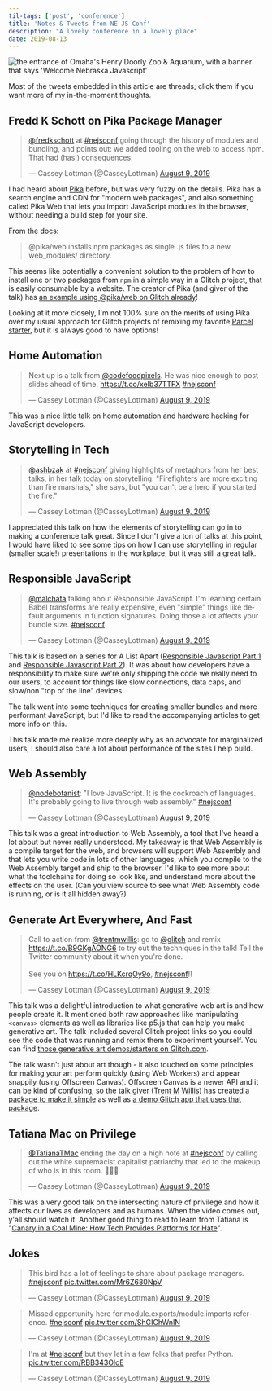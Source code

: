 ```yaml
---
til-tags: ['post', 'conference']
title: 'Notes & Tweets from NE JS Conf'
description: "A lovely conference in a lovely place" 
date: 2019-08-13
---
```


<img src="https://cdn.glitch.com/a7c5a8e6-9c91-4b32-95a3-cbda75a6eda5%2Fzoo.jpeg?v=1565718329409" alt="the entrance of Omaha's Henry Doorly Zoo & Aquarium, with a banner that says 'Welcome Nebraska Javascript'"/>

Most of the tweets embedded in this article are threads; click them if you want more of my in-the-moment thoughts.

## Fredd K Schott on Pika Package Manager

<blockquote class="twitter-tweet" data-lang="en"><p lang="en" dir="ltr"><a href="https://twitter.com/FredKSchott?ref_src=twsrc%5Etfw">@fredkschott</a> at <a href="https://twitter.com/hashtag/nejsconf?src=hash&amp;ref_src=twsrc%5Etfw">#nejsconf</a> going through the history of modules and bundling, and points out: we added tooling on the web to access npm. That had (has!) consequences.</p>&mdash; Cassey Lottman (@CasseyLottman) <a href="https://twitter.com/CasseyLottman/status/1159831637703553026?ref_src=twsrc%5Etfw">August 9, 2019</a></blockquote> <script async src="https://platform.twitter.com/widgets.js" charset="utf-8"></script>

I had heard about [Pika](https://www.pika.dev/) before, but was very fuzzy on the details. Pika has a search engine and CDN for "modern web packages", and also something called Pika Web that lets you import JavaScript modules in the browser, without needing a build step for your site. 

From the docs:
 
> @pika/web installs npm packages as single .js files to a new web_modules/ directory.

This seems like potentially a convenient solution to the problem of how to install one or two packages from `npm` in a simple way in a Glitch project, that is easily consumable by a website. The creator of Pika (and giver of the talk) has [an example using @pika/web on Glitch already](https://glitch.com/~pika-web-example-simple)! 

Looking at it more closely, I'm not 100% sure on the merits of using Pika over my usual approach for Glitch projects of remixing my favorite [Parcel starter](https://glitch.com/~parcel), but it is always good to have options! 

## Home Automation
<blockquote class="twitter-tweet"><p lang="en" dir="ltr">Next up is a talk from <a href="https://twitter.com/CodeFoodPixels?ref_src=twsrc%5Etfw">@codefoodpixels</a>. He was nice enough to post slides ahead of time. <a href="https://t.co/xeIb37TTFX">https://t.co/xeIb37TTFX</a> <a href="https://twitter.com/hashtag/nejsconf?src=hash&amp;ref_src=twsrc%5Etfw">#nejsconf</a></p>&mdash; Cassey Lottman (@CasseyLottman) <a href="https://twitter.com/CasseyLottman/status/1159834573339078656?ref_src=twsrc%5Etfw">August 9, 2019</a></blockquote> <script async src="https://platform.twitter.com/widgets.js" charset="utf-8"></script>

This was a nice little talk on home automation and hardware hacking for JavaScript developers. 

## Storytelling in Tech

<blockquote class="twitter-tweet"><p lang="en" dir="ltr"><a href="https://twitter.com/ashbzak?ref_src=twsrc%5Etfw">@ashbzak</a> at <a href="https://twitter.com/hashtag/nejsconf?src=hash&amp;ref_src=twsrc%5Etfw">#nejsconf</a> giving highlights of metaphors from her best talks, in her talk today on storytelling. &quot;Firefighters are more exciting than fire marshals,&quot; she says, but &quot;you can&#39;t be a hero if you started the fire.&quot;</p>&mdash; Cassey Lottman (@CasseyLottman) <a href="https://twitter.com/CasseyLottman/status/1159860869997744129?ref_src=twsrc%5Etfw">August 9, 2019</a></blockquote> <script async src="https://platform.twitter.com/widgets.js" charset="utf-8"></script>

I appreciated this talk on how the elements of storytelling can go in to making a conference talk great. Since I don't give a ton of talks at this point, I would have liked to see some tips on how I can use storytelling in regular (smaller scale!) presentations in the workplace, but it was still a great talk.

## Responsible JavaScript
<blockquote class="twitter-tweet"><p lang="en" dir="ltr"><a href="https://twitter.com/malchata?ref_src=twsrc%5Etfw">@malchata</a> talking about Responsible JavaScript. I&#39;m learning certain Babel transforms are really expensive, even &quot;simple&quot; things like default arguments in function signatures. Doing those a lot affects your bundle size. <a href="https://twitter.com/hashtag/nejsconf?src=hash&amp;ref_src=twsrc%5Etfw">#nejsconf</a></p>&mdash; Cassey Lottman (@CasseyLottman) <a href="https://twitter.com/CasseyLottman/status/1159875112289669123?ref_src=twsrc%5Etfw">August 9, 2019</a></blockquote> <script async src="https://platform.twitter.com/widgets.js" charset="utf-8"></script>

This talk is based on a series for A List Apart ([Responsible Javascript Part 1](https://alistapart.com/article/responsible-javascript-part-1/) and [Responsible Javascript Part 2](https://alistapart.com/article/responsible-javascript-part-2/)). It was about how developers have a responsibility to make sure we're only shipping the code we really need to our users, to account for things like slow connections, data caps, and slow/non "top of the line" devices. 

The talk went into some techniques for creating smaller bundles and more performant JavaScript, but I'd like to read the accompanying articles to get more info on this. 

This talk made me realize more deeply why as an advocate for marginalized users, I should also care a lot about performance of the sites I help build.

## Web Assembly
<blockquote class="twitter-tweet"><p lang="en" dir="ltr"><a href="https://twitter.com/nodebotanist?ref_src=twsrc%5Etfw">@nodebotanist</a>: &quot;I love JavaScript. It is the cockroach of languages. It&#39;s probably going to live through web assembly.&quot; <a href="https://twitter.com/hashtag/nejsconf?src=hash&amp;ref_src=twsrc%5Etfw">#nejsconf</a></p>&mdash; Cassey Lottman (@CasseyLottman) <a href="https://twitter.com/CasseyLottman/status/1159923716190547968?ref_src=twsrc%5Etfw">August 9, 2019</a></blockquote> <script async src="https://platform.twitter.com/widgets.js" charset="utf-8"></script>

This talk was a great introduction to Web Assembly, a tool that I've heard a lot about but never really understood. My takeaway is that Web Assembly is a compile target for the web, and browsers will support Web Assembly and that lets you write code in lots of other languages, which you compile to the Web Assembly target and ship to the browser. I'd like to see more about what the toolchains for doing so look like, and understand more about the effects on the user. (Can you view source to see what Web Assembly code is running, or is it all hidden away?)

## Generate Art Everywhere, And Fast

<blockquote class="twitter-tweet"><p lang="en" dir="ltr">Call to action from <a href="https://twitter.com/trentmwillis?ref_src=twsrc%5Etfw">@trentmwillis</a>: go to <a href="https://twitter.com/glitch?ref_src=twsrc%5Etfw">@glitch</a> and remix <a href="https://t.co/B9GKgAONG6">https://t.co/B9GKgAONG6</a> to try out the techniques in the talk! Tell the Twitter community about it when you&#39;re done. <br><br>See you on <a href="https://t.co/HLKcrqOy9o">https://t.co/HLKcrqOy9o</a>, <a href="https://twitter.com/hashtag/nejsconf?src=hash&amp;ref_src=twsrc%5Etfw">#nejsconf</a>!!</p>&mdash; Cassey Lottman (@CasseyLottman) <a href="https://twitter.com/CasseyLottman/status/1159935408131760128?ref_src=twsrc%5Etfw">August 9, 2019</a></blockquote> <script async src="https://platform.twitter.com/widgets.js" charset="utf-8"></script>

This talk was a delightful introduction to what generative web art is and how people create it. It mentioned both raw approaches like manipulating `<canvas>` elements as well as libraries like p5.js that can help you make generative art. The talk included several Glitch project links so you could see the code that was running and remix them to experiment yourself. You can find [those generative art demos/starters on Glitch.com](https://glitch.com/@trentmwillis/nejs-generative-art-demos). 

The talk wasn't just about art though - it also touched on some principles for making your art perform quickly (using Web Workers) and appear snappily (using Offscreen Canvas). Offscreen Canvas is a newer API and it can be kind of confusing, so the talk giver ([Trent M Willis](https://glitch.com/@trentmwillis)) has created [a package to make it simple](https://www.npmjs.com/package/ez-offscreen-canvas) as well as [a demo Glitch app that uses that package](https://glitch.com/~offscreen-canvas-kit). 

## Tatiana Mac on Privilege

<blockquote class="twitter-tweet"><p lang="en" dir="ltr"><a href="https://twitter.com/TatianaTMac?ref_src=twsrc%5Etfw">@TatianaTMac</a> ending the day on a high note at <a href="https://twitter.com/hashtag/nejsconf?src=hash&amp;ref_src=twsrc%5Etfw">#nejsconf</a> by calling out the white supremacist capitalist patriarchy that led to the makeup of who is in this room. 👏👏👏</p>&mdash; Cassey Lottman (@CasseyLottman) <a href="https://twitter.com/CasseyLottman/status/1159954112043200518?ref_src=twsrc%5Etfw">August 9, 2019</a></blockquote> <script async src="https://platform.twitter.com/widgets.js" charset="utf-8"></script>

This was a very good talk on the intersecting nature of privilege and how it affects our lives as developers and as humans. When the video comes out, y'all should watch it. 
Another good thing to read to learn from Tatiana is "[Canary in a Coal Mine: How Tech Provides Platforms for Hate](https://alistapart.com/article/canary-in-a-coal-mine-how-tech-provides-platforms-for-hate/)".

## Jokes

<blockquote class="twitter-tweet"><p lang="en" dir="ltr">This bird has a lot of feelings to share about package managers. <a href="https://twitter.com/hashtag/nejsconf?src=hash&amp;ref_src=twsrc%5Etfw">#nejsconf</a> <a href="https://t.co/Mr6Z680NpV">pic.twitter.com/Mr6Z680NpV</a></p>&mdash; Cassey Lottman (@CasseyLottman) <a href="https://twitter.com/CasseyLottman/status/1159852319439314945?ref_src=twsrc%5Etfw">August 9, 2019</a></blockquote> <script async src="https://platform.twitter.com/widgets.js" charset="utf-8"></script>

<blockquote class="twitter-tweet"><p lang="en" dir="ltr">Missed opportunity here for module.exports/module.imports reference. <a href="https://twitter.com/hashtag/nejsconf?src=hash&amp;ref_src=twsrc%5Etfw">#nejsconf</a> <a href="https://t.co/ShGIChWnIN">pic.twitter.com/ShGIChWnIN</a></p>&mdash; Cassey Lottman (@CasseyLottman) <a href="https://twitter.com/CasseyLottman/status/1159883222811062272?ref_src=twsrc%5Etfw">August 9, 2019</a></blockquote> <script async src="https://platform.twitter.com/widgets.js" charset="utf-8"></script>

<blockquote class="twitter-tweet"><p lang="en" dir="ltr">I&#39;m at <a href="https://twitter.com/hashtag/nejsconf?src=hash&amp;ref_src=twsrc%5Etfw">#nejsconf</a> but they let in a few folks that prefer Python. <a href="https://t.co/RBB343OloE">pic.twitter.com/RBB343OloE</a></p>&mdash; Cassey Lottman (@CasseyLottman) <a href="https://twitter.com/CasseyLottman/status/1159919070000627712?ref_src=twsrc%5Etfw">August 9, 2019</a></blockquote> <script async src="https://platform.twitter.com/widgets.js" charset="utf-8"></script>
